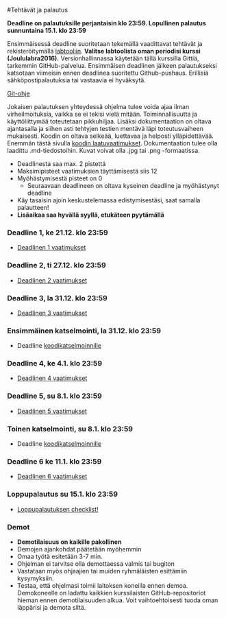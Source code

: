 ﻿#Tehtävät ja palautus

**Deadline on palautuksille perjantaisin klo 23:59. Lopullinen palautus sunnuntaina 15.1. klo 23:59**

Ensimmäisessä deadline suoritetaan tekemällä vaadittavat tehtävät ja rekisteröitymällä [labtooliin](http://tktl-labtool.herokuapp.com/register). **Valitse labtoolista oman periodisi kurssi (Joululabra2016).** Versionhallinnassa käytetään tällä kurssilla Gittiä, tarkemmin GitHub-palvelua. Ensimmäisen deadlinen jälkeen palautukseksi katsotaan viimeisin ennen deadlinea suoritettu Github-pushaus. Erillisiä sähköpostipalautuksia tai vastaavia ei hyväksytä.

[Git-ohje](Git-ohje.md)

Jokaisen palautuksen yhteydessä ohjelma tulee voida ajaa ilman virheilmoituksia, vaikka se ei tekisi vielä mitään. Toiminnallisuutta ja käyttöliittymää toteutetaan pikkuhiljaa. Lisäksi dokumentaation on oltava ajantasalla ja siihen asti tehtyjen testien mentävä läpi toteutusvaiheen mukaisesti. Koodin on oltava selkeää, luettavaa ja helposti ylläpidettävää. Enemmän tästä sivulla [koodin laatuvaatimukset](Koodin-laatuvaatimukset.md). Dokumentaation tulee olla laadittu .md-tiedostoihin. Kuvat voivat olla .jpg tai .png -formaatissa.

* Deadlinesta saa max. 2 pistettä
* Maksimipisteet vaatimuksien täyttämisestä siis 12
* Myöhästymisestä pisteet on 0
  * Seuraavaan deadlineen on oltava kyseinen deadline ja myöhästynyt deadline
* Käy tasaisin ajoin keskustelemassa edistymisestäsi, saat samalla palautteen!
* **Lisäaikaa saa hyvällä syyllä, etukäteen pyytämällä**

### Deadline 1, ke 21.12. klo 23:59
* [Deadlinen 1 vaatimukset](Deadline-1.md)

### Deadline 2, ti 27.12. klo 23:59
* [Deadlinen 2 vaatimukset](Deadline-2.md)

### Deadline 3, la 31.12. klo 23:59
* [Deadlinen 3 vaatimukset](Deadline-3.md)

### Ensimmäinen katselmointi, la 31.12. klo 23:59
* Deadline [koodikatselmoinnille](Koodikatselmointi.md)

### Deadline 4, ke 4.1. klo 23:59
* [Deadlinen 4 vaatimukset](Deadline-4.md)

### Deadline 5, su 8.1. klo 23:59
* [Deadlinen 5 vaatimukset](Deadline-5.md)

### Toinen katselmointi, su 8.1. klo 23:59
* Deadline [koodikatselmoinnille](Koodikatselmointi.md)

### Deadline 6 ke 11.1. klo 23:59
* [Deadlinen 6 vaatimukset](Deadline-6.md)

### Loppupalautus su 15.1. klo 23:59
* [Loppupalautuksen checklist!](Deadline-loppupalautus.md)

### Demot

* **Demotilaisuus on kaikille pakollinen**
* Demojen ajankohdat päätetään myöhemmin
* Omaa työtä esitetään 3-7 min.
* Ohjelman ei tarvitse olla demottaessa valmis tai bugiton
* Vastataan myös ohjaajien tai muiden ryhmäläisten esittämiin kysymyksiin.
* Testaa, että ohjelmasi toimii laitoksen koneilla ennen demoa. Demokoneelle on ladattu kaikkien kurssilaisten GitHub-repositoriot hieman ennen demotilaisuuden alkua. Voit vaihtoehtoisesti tuoda oman läppärisi ja demota siltä.

